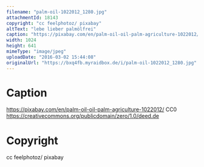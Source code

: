 ```yaml
---
filename: "palm-oil-1022012_1280.jpg"
attachmentId: 18143
copyright: "cc feelphotoz/ pixabay"
altText: "lebe lieber palmölfrei"
caption: "https://pixabay.com/en/palm-oil-oil-palm-agriculture-1022012/\nCC0\nhttps://creativecommons.org/publicdomain/zero/1.0/deed.de"
width: 1024
height: 641
mimeType: "image/jpeg"
uploadDate: "2016-03-02 15:44:08"
originalUrl: "https://bxq4fb.myraidbox.de/i/palm-oil-1022012_1280.jpg"
---
```


# Caption

https://pixabay.com/en/palm-oil-oil-palm-agriculture-1022012/
CC0
https://creativecommons.org/publicdomain/zero/1.0/deed.de

# Copyright

cc feelphotoz/ pixabay
